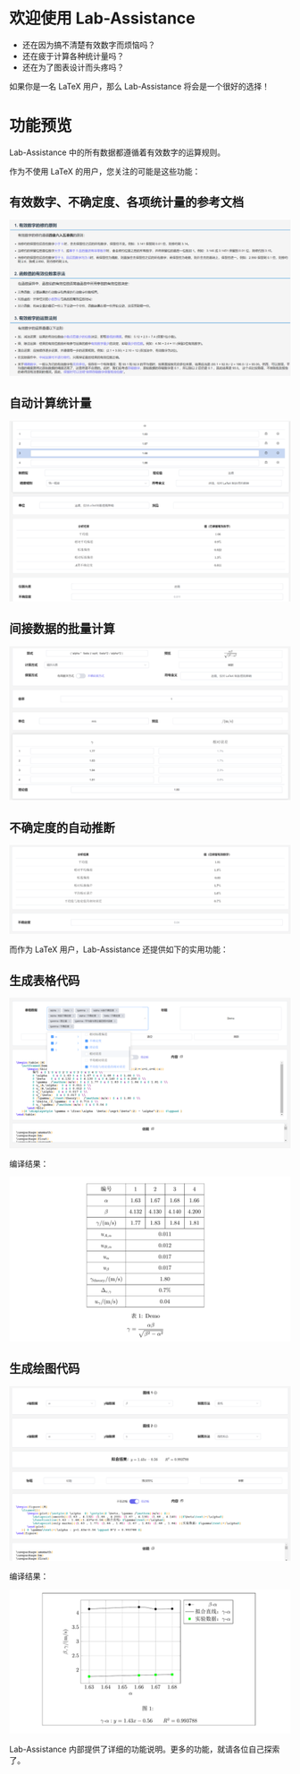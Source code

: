 
# 欢迎使用 Lab-Assistance

* 还在因为搞不清楚有效数字而烦恼吗？
* 还在疲于计算各种统计量吗？
* 还在为了图表设计而头疼吗？

如果你是一名 LaTeX 用户，那么 Lab-Assistance 将会是一个很好的选择！

# 功能预览

Lab-Assistance 中的所有数据都遵循着有效数字的运算规则。

作为不使用 LaTeX 的用户，您关注的可能是这些功能：

## 有效数字、不确定度、各项统计量的参考文档

![alt text](image.png)

## 自动计算统计量

![alt text](image-1.png)

## 间接数据的批量计算

![alt text](image-2.png)

## 不确定度的自动推断

![alt text](image-3.png)

而作为 LaTeX 用户，Lab-Assistance 还提供如下的实用功能：

## 生成表格代码

![alt text](image-4.png)

编译结果：

![alt text](image-5.png)

## 生成绘图代码

![alt text](image-6.png)

编译结果：

![alt text](image-7.png)

Lab-Assistance 内部提供了详细的功能说明。更多的功能，就请各位自己探索了。
